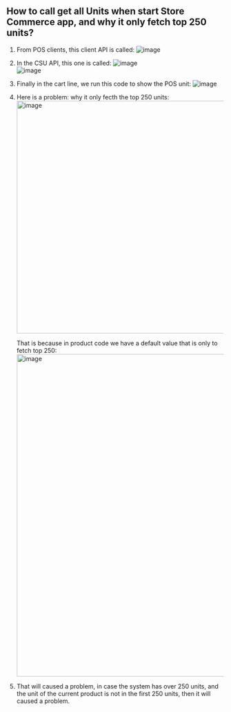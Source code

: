 ## How to call get all Units when start Store Commerce app, and why it only fetch top 250 units?

1. From POS clients, this client API  is called:
![image](https://github.com/zhangguanghuib/NewCommerceSDK/assets/14832260/dfda3930-b562-4a05-989f-982850e97a21)

2. In the CSU  API, this one is called:
   ![image](https://github.com/zhangguanghuib/NewCommerceSDK/assets/14832260/c668bc7a-23ba-4621-998b-27614809e11a)
   <br/>
   ![image](https://github.com/zhangguanghuib/NewCommerceSDK/assets/14832260/24675af4-4a04-4475-851a-3dca4446bd0b)
   
4. Finally in the cart line, we run this code to show the POS unit:
   ![image](https://github.com/zhangguanghuib/NewCommerceSDK/assets/14832260/01ba4de5-7905-4594-b142-eb3e5f6af25c)<br/>

 5. Here is a problem: why it only fecth the top 250 units:
    <img width="539" alt="image" src="https://github.com/zhangguanghuib/NewCommerceSDK/assets/14832260/e3b8f279-126d-484c-a464-8f4d7665c9f2">

    That is because in product code we have a default value that is only to fetch top 250:
    <img width="747" alt="image" src="https://github.com/zhangguanghuib/NewCommerceSDK/assets/14832260/1f113a45-432c-42ae-b061-c0c057046272">
    
  6. That will caused a problem, in case the system has over 250 units,  and the unit of the current product is not in the first 250 units,  then it will caused a problem.





